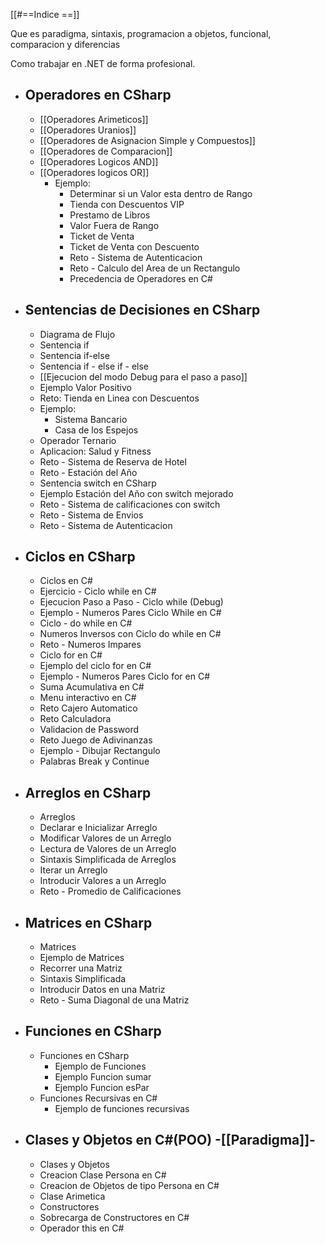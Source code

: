 
[[#==Indice ==]]

Que es paradigma, sintaxis, programacion a objetos, funcional, comparacion y diferencias

Como trabajar en .NET de forma profesional.

- ## Operadores en CSharp
	- [[Operadores Arimeticos]]
	- [[Operadores Uranios]]
	- [[Operadores de Asignacion Simple y Compuestos]]
	- [[Operadores de Comparacion]]
	- [[Operadores Logicos AND]]
	- [[Operadores logicos OR]]
		- Ejemplo: 
			- Determinar si un Valor esta dentro de Rango
			- Tienda con Descuentos VIP
			- Prestamo de Libros
			- Valor Fuera de Rango
			- Ticket de Venta
			- Ticket de Venta con Descuento
			- Reto - Sistema de Autenticacion
			- Reto - Calculo del Area de un Rectangulo
			- Precedencia de Operadores en C#

- ## Sentencias de Decisiones en CSharp
	- Diagrama de Flujo
	- Sentencia if
	- Sentencia if-else
	- Sentencia if - else if - else
	- [[Ejecucion del modo Debug para el paso a paso]] 
	- Ejemplo Valor Positivo
	- Reto: Tienda en Linea con Descuentos
	- Ejemplo: 
		- Sistema Bancario
		- Casa de los Espejos
	- Operador Ternario
	- Aplicacion: Salud y Fitness
	- Reto - Sistema de Reserva de Hotel
	- Reto - Estación del Año
	- Sentencia switch en CSharp
	- Ejemplo Estación del Año con switch mejorado
	- Reto - Sistema de calificaciones con switch
	- Reto - Sistema de Envios
	- Reto - Sistema de Autenticacion

- ## Ciclos en CSharp
	- Ciclos en C#
	- Ejercicio - Ciclo while en C#
	- Ejecucion Paso a Paso - Ciclo while (Debug)
	- Ejemplo - Numeros Pares Ciclo While en C#
	- Ciclo - do while en C#
	- Numeros Inversos con Ciclo do while en C#
	- Reto -  Numeros Impares
	- Ciclo for en C#
	- Ejemplo del ciclo for en C#
	- Ejemplo - Numeros Pares Ciclo for en C#
	- Suma Acumulativa en C#
	- Menu interactivo en C#
	- Reto Cajero Automatico
	- Reto Calculadora
	- Validacion de Password
	- Reto Juego de Adivinanzas
	- Ejemplo - Dibujar Rectangulo
	- Palabras Break y Continue

- ## Arreglos en CSharp
	- Arreglos
	- Declarar e Inicializar Arreglo
	- Modificar Valores de un Arreglo
	- Lectura de Valores de un Arreglo
	- Sintaxis Simplificada de Arreglos
	- Iterar un Arreglo
	- Introducir Valores a un Arreglo
	- Reto - Promedio de Calificaciones

- ## Matrices en CSharp
	- Matrices
	- Ejemplo de Matrices
	- Recorrer una Matriz
	- Sintaxis Simplificada
	- Introducir Datos en una Matriz
	- Reto - Suma Diagonal de una Matriz

- ## Funciones en CSharp
	- Funciones en CSharp
		- Ejemplo de Funciones
		- Ejemplo Funcion sumar
		- Ejemplo Funcion esPar
	- Funciones Recursivas en C#
		- Ejemplo de funciones recursivas

- ## Clases y Objetos en C#(POO) -[[Paradigma]]-
	- Clases y Objetos
	- Creacion Clase Persona en C# 
	- Creacion de Objetos de tipo Persona en C#
	- Clase Arimetica
	- Constructores
	- Sobrecarga de Constructores en C#
	- Operador this en C#